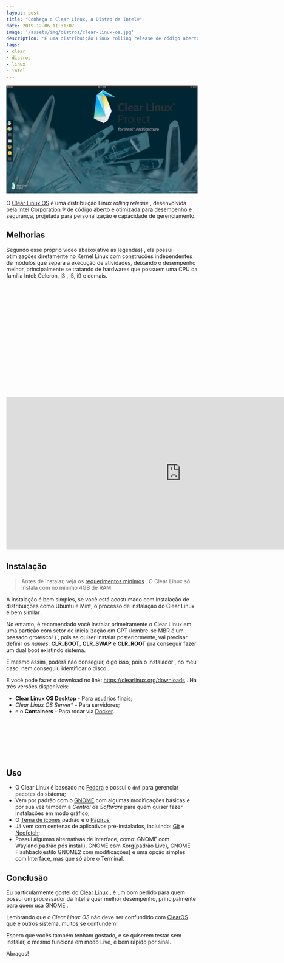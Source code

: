 ```yaml
---
layout: post
title: "Conheça o Clear Linux, a Distro da Intel®"
date: 2019-12-06 11:31:07
image: '/assets/img/distros/clear-linux-os.jpg'
description: 'É uma distribuição Linux rolling release de código aberto.'
tags:
- clear
- distros
- linux
- intel
---
```


[![Conheça o Clear Linux a Distro da Intel®️ ](/assets/img/distros/clear-linux-os.jpg)](/assets/img/distros/clear-linux-os.jpg)

O [Clear Linux OS](https://clearlinux.org/) é uma distribuição Linux *rolling release* , desenvolvida pela [Intel Corporation ®️ ](https://www.intel.com/) de código aberto e otimizada para desempenho e segurança, projetada para personalização e capacidade de gerenciamento.

## Melhorias

Segundo esse próprio vídeo abaixo(ative as legendas) , ela possui otimizações diretamente no Kernel Linux com construções independentes de módulos que separa a execução de atividades, deixando o desempenho melhor, principalmente se tratando de hardwares que possuem uma CPU da família Intel: Celeron, i3 , i5, i9 e demais.

<!-- QUADRADO -->
<script async src="//pagead2.googlesyndication.com/pagead/js/adsbygoogle.js"></script>
<ins class="adsbygoogle"
style="display:inline-block;width:336px;height:280px"
data-ad-client="ca-pub-2838251107855362"
data-ad-slot="5351066970"></ins>
<script>
(adsbygoogle = window.adsbygoogle || []).push({});
</script>

<iframe width="920" height="400" src="https://www.youtube.com/embed/VxA-vim715w" frameborder="0" allow="accelerometer; autoplay; encrypted-media; gyroscope; picture-in-picture" allowfullscreen></iframe>

## Instalação

> Antes de instalar, veja os [requerimentos mínimos](https://docs.01.org/clearlinux/latest/get-started/compatibility-check.html) . O Clear Linux só instala com no mínimo 4GB de RAM.

A instalação é bem simples, se você está acostumado com instalação de distribuições como Ubuntu e Mint, o processo de instalação do Clear Linux é bem similar . 

No entanto, é recomendado você instalar primeiramente o Clear Linux em uma partição com setor de inicialização em GPT (lembre-se ~~MBR~~ é um passado grotesco! ) , pois se quiser instalar posteriormente, vai precisar definir os *names*: **CLR_BOOT**, **CLR_SWAP** e **CLR_ROOT** pra conseguir fazer um dual boot existindo sistema. 

E mesmo assim, poderá não conseguir, digo isso, pois o instalador , no meu caso, nem conseguiu identificar o disco .

E você pode fazer o download no link: <https://clearlinux.org/downloads> . Há três versões disponíveis:
+ **Clear Linux OS Desktop** - Para usuários finais;
+ **Clear Linux* OS Server** - Para servidores;
+ e o **Containers** - Para rodar via [Docker](https://terminalroot.com.br/2019/08/tutorial-definitivo-de-docker-para-iniciantes-ubuntu.html).

<!-- MINI ANÚNCIO -->
<script async src="//pagead2.googlesyndication.com/pagead/js/adsbygoogle.js"></script>
<!-- Games Root -->
<ins class="adsbygoogle"
style="display:inline-block;width:730px;height:95px"
data-ad-client="ca-pub-2838251107855362"
data-ad-slot="5351066970"></ins>
<script>
(adsbygoogle = window.adsbygoogle || []).push({});
</script>

## Uso

+ O Clear Linux é baseado no [Fedora](https://terminalroot.com.br/2019/09/ambiente-de-desenvolvimento-fedora-30.html) e possui o `dnf` para gerenciar pacotes do sistema; 
+ Vem por padrão com o [GNOME](https://terminalroot.com.br/2018/02/como-customizar-a-aparencia-do-gnome.html) com algumas modificações básicas e por sua vez também a *Central de Software* para quem quiser fazer instalações em modo gráfico;
+ O [Tema de ícones](https://terminalroot.com.br/2019/12/os-8-melhores-temas-de-icones-para-linux.html) padrão é o [Papirus](https://terminalroot.com.br/2019/12/os-8-melhores-temas-de-icones-para-linux.html);
+ Já vem com centenas de aplicativos pré-instalados, incluindo: [Git](https://terminalroot.com.br/git) e [Neofetch](https://terminalroot.com.br/2019/01/como-criar-um-fetch-estilo-screenfetch-e-neofetch-em-shell-script.html);
+ Possui algumas alternativas de Interface, como: GNOME com Wayland(padrão pós install), GNOME com Xorg(padrão Live), GNOME Flashback(estilo GNOME2 com modificações) e uma opção simples com Interface, mas que só abre o Terminal. 

## Conclusão

Eu particularmente gostei do [Clear Linux](https://clearlinux.org/) , é um bom pedido para quem possui um processador da Intel e quer melhor desempenho, principalmente para quem usa GNOME .

Lembrando que o *Clear Linux OS* não deve ser confundido com [ClearOS](https://www.clearos.com/) que é outros sistema, muitos se confundem!

Espero que vocês também tenham gostado, e se quiserem testar sem instalar, o mesmo funciona em modo Live, e bem rápido por sinal.

Abraços!
